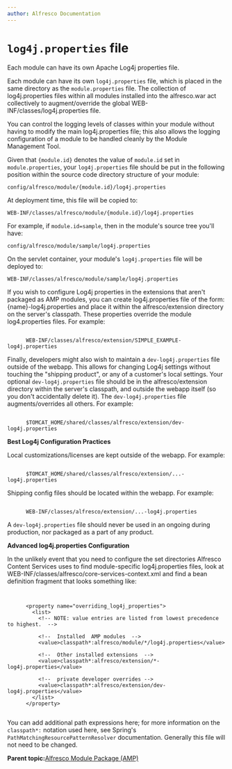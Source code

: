 ```yaml
---
author: Alfresco Documentation
---
```


# `log4j.properties` file

Each module can have its own Apache Log4j properties file.

Each module can have its own `log4j.properties` file, which is placed in the same directory as the `module.properties` file. The collection of log4j.properties files within all modules installed into the alfresco.war act collectively to augment/override the global WEB-INF/classes/log4j.properties file.

You can control the logging levels of classes within your module without having to modify the main log4j.properties file; this also allows the logging configuration of a module to be handled cleanly by the Module Management Tool.

Given that `{module.id}` denotes the value of `module.id` set in `module.properties`, your `log4j.properties` file should be put in the following position within the source code directory structure of your module:

```
config/alfresco/module/{module.id}/log4j.properties
```

At deployment time, this file will be copied to:

```
WEB-INF/classes/alfresco/module/{module.id}/log4j.properties
```

For example, if `module.id=sample`, then in the module's source tree you'll have:

```
config/alfresco/module/sample/log4j.properties
```

On the servlet container, your module's `log4j.properties` file will be deployed to:

```
WEB-INF/classes/alfresco/module/sample/log4j.properties
```

If you wish to configure Log4j properties in the extensions that aren't packaged as AMP modules, you can create log4j.properties file of the form: \{name\}-log4j.properties and place it within the alfresco/extension directory on the server's classpath. These properties override the module log4.properties files. For example:

```

      WEB-INF/classes/alfresco/extension/SIMPLE_EXAMPLE-log4j.properties

```

Finally, developers might also wish to maintain a `dev-log4j.properties` file outside of the webapp. This allows for changing Log4j settings without touching the "shipping product", or any of a customer's local settings. Your optional `dev-log4j.properties` file should be in the alfresco/extension directory within the server's classpath, and outside the webapp itself \(so you don't accidentally delete it\). The `dev-log4j.properties` file augments/overrides all others. For example:

```

      $TOMCAT_HOME/shared/classes/alfresco/extension/dev-log4j.properties

```

**Best Log4j Configuration Practices**

Local customizations/licenses are kept outside of the webapp. For example:

```

      $TOMCAT_HOME/shared/classes/alfresco/extension/...-log4j.properties

```

Shipping config files should be located within the webapp. For example:

```
      
      WEB-INF/classes/alfresco/extension/...-log4j.properties

```

A `dev-log4j.properties` file should never be used in an ongoing during production, nor packaged as a part of any product.

**Advanced log4j.properties Configuration**

In the unlikely event that you need to configure the set directories Alfresco Content Services uses to find module-specific log4j.properties files, look at WEB-INF/classes/alfresco/core-services-context.xml and find a bean definition fragment that looks something like:

```

  
      <property name="overriding_log4j_properties">
        <list>
          <!-- NOTE: value entries are listed from lowest precedence to highest.  -->
          
          <!--  Installed  AMP modules  -->
          <value>classpath*:alfresco/module/*/log4j.properties</value>
          
          <!--  Other installed extensions  -->
          <value>classpath*:alfresco/extension/*-log4j.properties</value>
          
          <!--  private developer overrides -->
          <value>classpath*:alfresco/extension/dev-log4j.properties</value>
        </list>
      </property>


```

You can add additional path expressions here; for more information on the `classpath*:` notation used here, see Spring's `PathMatchingResourcePatternResolver` documentation. Generally this file will not need to be changed.

**Parent topic:**[Alfresco Module Package \(AMP\)](../concepts/dev-extensions-packaging-techniques-amps.md)

